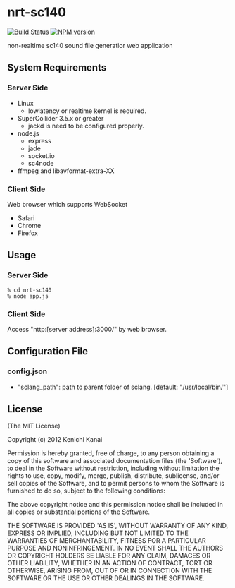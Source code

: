 nrt-sc140
=========
[![Build Status](https://travis-ci.org/kn1kn1/nrt-sc140.png?branch=master)](https://travis-ci.org/kn1kn1/nrt-sc140)
[![NPM version](https://badge.fury.io/js/nrt-sc140.png)](http://badge.fury.io/js/nrt-sc140)

non-realtime sc140 sound file generatior web application

System Requirements
-------------------
### Server Side
  - Linux
    - lowlatency or realtime kernel is required.
  - SuperCollider 3.5.x or greater
    - jackd is need to be configured properly.
  - node.js
    - express
    - jade
    - socket.io
    - sc4node
  - ffmpeg and libavformat-extra-XX

### Client Side
Web browser which supports WebSocket

  - Safari
  - Chrome
  - Firefox

Usage
-----
### Server Side
```
% cd nrt-sc140
% node app.js 
```

### Client Side
Access "http:[server address]:3000/" by web browser.

Configuration File
-------------------
### config.json
  - "sclang_path": path to parent folder of sclang. [default: "/usr/local/bin/"]

License
-------
(The MIT License)

Copyright (c) 2012 Kenichi Kanai

Permission is hereby granted, free of charge, to any person obtaining a copy of this software and associated documentation files (the 'Software'), to deal in the Software without restriction, including without limitation the rights to use, copy, modify, merge, publish, distribute, sublicense, and/or sell copies of the Software, and to permit persons to whom the Software is furnished to do so, subject to the following conditions:

The above copyright notice and this permission notice shall be included in all copies or substantial portions of the Software.

THE SOFTWARE IS PROVIDED 'AS IS', WITHOUT WARRANTY OF ANY KIND, EXPRESS OR IMPLIED, INCLUDING BUT NOT LIMITED TO THE WARRANTIES OF MERCHANTABILITY, FITNESS FOR A PARTICULAR PURPOSE AND NONINFRINGEMENT. IN NO EVENT SHALL THE AUTHORS OR COPYRIGHT HOLDERS BE LIABLE FOR ANY CLAIM, DAMAGES OR OTHER LIABILITY, WHETHER IN AN ACTION OF CONTRACT, TORT OR OTHERWISE, ARISING FROM, OUT OF OR IN CONNECTION WITH THE SOFTWARE OR THE USE OR OTHER DEALINGS IN THE SOFTWARE.
